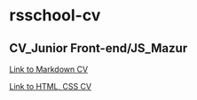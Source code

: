 # rsschool-cv
## CV_Junior Front-end/JS_Mazur
[Link to Markdown CV](https://Irina-Mazur.github.io/rsschool-cv/cv)

[Link to HTML, CSS CV](https://Irina-Mazur.github.io/rsschool-cv/)
